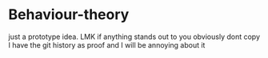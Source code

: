 # Behaviour-theory
just a prototype idea. LMK if anything stands out to you
obviously dont copy I have the git history as proof and I will be annoying about it